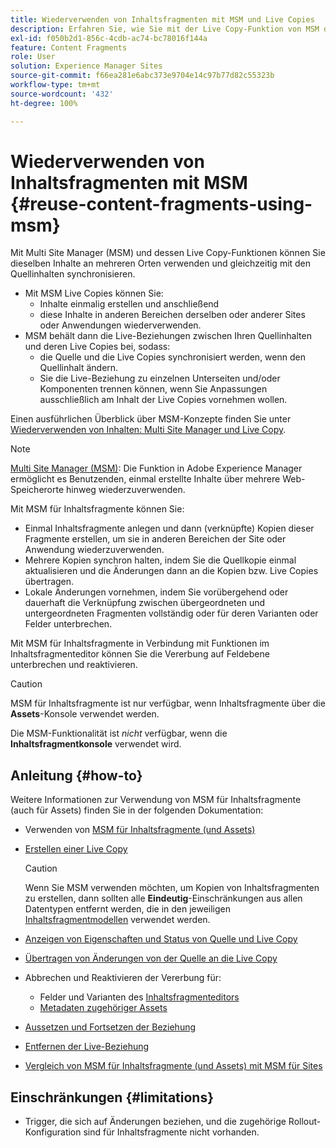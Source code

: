```yaml
---
title: Wiederverwenden von Inhaltsfragmenten mit MSM und Live Copies
description: Erfahren Sie, wie Sie mit der Live Copy-Funktion von MSM dieselben oder ähnliche Inhaltsfragmentinhalte an mehreren Stellen verwenden können, während sie mit dem Quellinhalt synchronisiert werden.
exl-id: f050b2d1-856c-4cdb-ac74-bc78016f144a
feature: Content Fragments
role: User
solution: Experience Manager Sites
source-git-commit: f66ea281e6abc373e9704e14c97b77d82c55323b
workflow-type: tm+mt
source-wordcount: '432'
ht-degree: 100%

---
```


# Wiederverwenden von Inhaltsfragmenten mit MSM {#reuse-content-fragments-using-msm}

Mit Multi Site Manager (MSM) und dessen Live Copy-Funktionen können Sie dieselben Inhalte an mehreren Orten verwenden und gleichzeitig mit den Quellinhalten synchronisieren.

* Mit MSM Live Copies können Sie:
   * Inhalte einmalig erstellen und anschließend
   * diese Inhalte in anderen Bereichen derselben oder anderer Sites oder Anwendungen wiederverwenden.
* MSM behält dann die Live-Beziehungen zwischen Ihren Quellinhalten und deren Live Copies bei, sodass:
   * die Quelle und die Live Copies synchronisiert werden, wenn den Quellinhalt ändern.
   * Sie die Live-Beziehung zu einzelnen Unterseiten und/oder Komponenten trennen können, wenn Sie Anpassungen ausschließlich am Inhalt der Live Copies vornehmen wollen.

Einen ausführlichen Überblick über MSM-Konzepte finden Sie unter [Wiederverwenden von Inhalten: Multi Site Manager und Live Copy](/help/sites-cloud/administering/msm/overview.md).

>[!NOTE]
>
>[Multi Site Manager (MSM)](/help/sites-cloud/administering/msm/overview.md): Die Funktion in Adobe Experience Manager ermöglicht es Benutzenden, einmal erstellte Inhalte über mehrere Web-Speicherorte hinweg wiederzuverwenden. 

Mit MSM für Inhaltsfragmente können Sie:

* Einmal Inhaltsfragmente anlegen und dann (verknüpfte) Kopien dieser Fragmente erstellen, um sie in anderen Bereichen der Site oder Anwendung wiederzuverwenden.
* Mehrere Kopien synchron halten, indem Sie die Quellkopie einmal aktualisieren und die Änderungen dann an die Kopien bzw. Live Copies übertragen.
* Lokale Änderungen vornehmen, indem Sie vorübergehend oder dauerhaft die Verknüpfung zwischen übergeordneten und untergeordneten Fragmenten vollständig oder für deren Varianten oder Felder unterbrechen.

Mit MSM für Inhaltsfragmente in Verbindung mit Funktionen im Inhaltsfragmenteditor können Sie die Vererbung auf Feldebene unterbrechen und reaktivieren.

>[!CAUTION]
>
>MSM für Inhaltsfragmente ist nur verfügbar, wenn Inhaltsfragmente über die **Assets**-Konsole verwendet werden.
>
>Die MSM-Funktionalität ist *nicht* verfügbar, wenn die **Inhaltsfragmentkonsole** verwendet wird.

## Anleitung {#how-to}

Weitere Informationen zur Verwendung von MSM für Inhaltsfragmente (auch für Assets) finden Sie in der folgenden Dokumentation:

* Verwenden von [MSM für Inhaltsfragmente (und Assets)](/help/assets/reuse-assets-using-msm.md)

* [Erstellen einer Live Copy](/help/assets/reuse-assets-using-msm.md)

  >[!CAUTION]
  >
  >Wenn Sie MSM verwenden möchten, um Kopien von Inhaltsfragmenten zu erstellen, dann sollten alle **Eindeutig**-Einschränkungen aus allen Datentypen entfernt werden, die in den jeweiligen [Inhaltsfragmentmodellen](/help/assets/content-fragments/content-fragments-models.md) verwendet werden.

* [Anzeigen von Eigenschaften und Status von Quelle und Live Copy](/help/assets/reuse-assets-using-msm.md#properties)
* [Übertragen von Änderungen von der Quelle an die Live Copy](/help/assets/reuse-assets-using-msm.md#rollout-sync)
* Abbrechen und Reaktivieren der Vererbung für:
   * Felder und Varianten des [Inhaltsfragmenteditors](/help/assets/content-fragments/content-fragments-variations.md#inheritance)
   * [Metadaten zugehöriger Assets](/help/assets/content-fragments/content-fragments-variations.md#canceling-reenabling-inheritance-individual-items)
* [Aussetzen und Fortsetzen der Beziehung](/help/assets/reuse-assets-using-msm.md#suspend-resume)
* [Entfernen der Live-Beziehung](/help/assets/reuse-assets-using-msm.md#detach)
* [Vergleich von MSM für Inhaltsfragmente (und Assets) mit MSM für Sites](/help/assets/reuse-assets-using-msm.md#comparison)

## Einschränkungen {#limitations}

* Trigger, die sich auf Änderungen beziehen, und die zugehörige Rollout-Konfiguration sind für Inhaltsfragmente nicht vorhanden.
